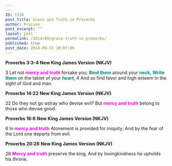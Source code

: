 ```yaml
---
---
ID: 1316
post_title: Grace and Truth in Proverbs
author: Praison
post_excerpt: ""
layout: post
permalink: /2014/09/grace-truth-in-proverbs/
published: true
post_date: 2014-09-15 10:07:09
---
```

<strong>Proverbs 3:3-4</strong>
<strong>New King James Version (NKJV)</strong>

3 Let not <span style="color: #ff00ff;"><strong>mercy and truth</strong></span> forsake you;
<span style="color: #008080;"><strong>Bind them</strong></span> around your <span style="color: #008080;"><strong>neck</strong></span>,
<span style="color: #008080;"><strong>Write them</strong></span> on the tablet of your <span style="color: #008080;"><strong>heart</strong></span>,
4 And so find favor and high esteem
In the sight of God and man.

<strong>Proverbs 14:22</strong>
<strong> New King James Version (NKJV)</strong>

22 Do they not go astray who devise evil?
But <span style="color: #ff00ff;"><strong>mercy and truth</strong></span> belong to those who devise good.

<strong>Proverbs 16:6</strong>
<strong>New King James Version (NKJV)</strong>

6 In <span style="color: #ff00ff;"><strong>mercy and truth</strong></span>
Atonement is provided for iniquity;
And by the fear of the Lord one departs from evil.

<strong>Proverbs 20:28</strong>
<strong> New King James Version (NKJV)</strong>

28 <span style="color: #ff00ff;"><strong>Mercy and truth</strong> </span>preserve the king,
And by lovingkindness he upholds his throne.